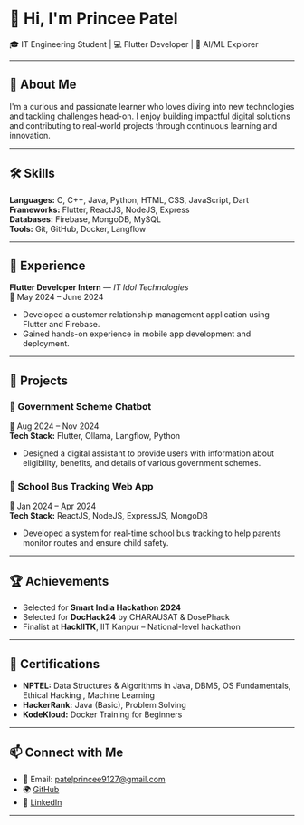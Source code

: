 # 👋 Hi, I'm Princee Patel

🎓 IT Engineering Student | 💻 Flutter Developer | 🤖 AI/ML Explorer

---

## 🧠 About Me

I'm a curious and passionate learner who loves diving into new technologies and tackling challenges head-on. I enjoy building impactful digital solutions and contributing to real-world projects through continuous learning and innovation.

---
## 🛠️ Skills

**Languages:** C, C++, Java, Python, HTML, CSS, JavaScript, Dart  
**Frameworks:** Flutter, ReactJS, NodeJS, Express  
**Databases:** Firebase, MongoDB, MySQL  
**Tools:** Git, GitHub, Docker, Langflow

---
## 💼 Experience

**Flutter Developer Intern** — *IT Idol Technologies*  
📅 May 2024 – June 2024  
- Developed a customer relationship management application using Flutter and Firebase.
- Gained hands-on experience in mobile app development and deployment.

---

## 🚀 Projects

### 🔹 Government Scheme Chatbot  
📅 Aug 2024 – Nov 2024  
**Tech Stack:** Flutter, Ollama, Langflow, Python  
- Designed a digital assistant to provide users with information about eligibility, benefits, and details of various government schemes.

### 🔹 School Bus Tracking Web App  
📅 Jan 2024 – Apr 2024  
**Tech Stack:** ReactJS, NodeJS, ExpressJS, MongoDB  
- Developed a system for real-time school bus tracking to help parents monitor routes and ensure child safety.

---



## 🏆 Achievements

- Selected for **Smart India Hackathon 2024**
- Selected for **DocHack24** by CHARAUSAT & DosePhack
- Finalist at **HackIITK**, IIT Kanpur – National-level hackathon

---

## 📜 Certifications

- **NPTEL:** Data Structures & Algorithms in Java, DBMS, OS Fundamentals, Ethical Hacking  , Machine Learning
- **HackerRank:** Java (Basic), Problem Solving  
- **KodeKloud:** Docker Training for Beginners

---

## 📫 Connect with Me

- 📧 Email: patelprincee9127@gmail.com  
- 🌍 [GitHub](https://github.com/Princee99)  
- 🔗 [LinkedIn](https://linkedin.com/in/princee11)

---
